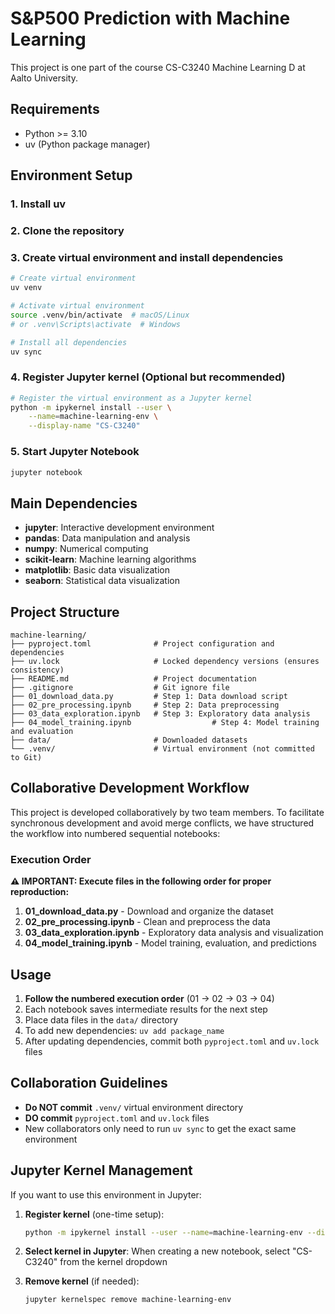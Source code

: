 # S&P500 Prediction with Machine Learning

This project is one part of the course CS-C3240 Machine Learning D at Aalto University.

## Requirements

- Python >= 3.10
- uv (Python package manager)

## Environment Setup

### 1. Install uv

### 2. Clone the repository

### 3. Create virtual environment and install dependencies
```bash
# Create virtual environment
uv venv

# Activate virtual environment
source .venv/bin/activate  # macOS/Linux
# or .venv\Scripts\activate  # Windows

# Install all dependencies
uv sync
```

### 4. Register Jupyter kernel (Optional but recommended)
```bash
# Register the virtual environment as a Jupyter kernel
python -m ipykernel install --user \
    --name=machine-learning-env \
    --display-name "CS-C3240"
```

### 5. Start Jupyter Notebook
```bash
jupyter notebook
```

## Main Dependencies

- **jupyter**: Interactive development environment
- **pandas**: Data manipulation and analysis
- **numpy**: Numerical computing
- **scikit-learn**: Machine learning algorithms
- **matplotlib**: Basic data visualization
- **seaborn**: Statistical data visualization

## Project Structure

```
machine-learning/
├── pyproject.toml              # Project configuration and dependencies
├── uv.lock                     # Locked dependency versions (ensures consistency)
├── README.md                   # Project documentation
├── .gitignore                  # Git ignore file
├── 01_download_data.py         # Step 1: Data download script
├── 02_pre_processing.ipynb     # Step 2: Data preprocessing
├── 03_data_exploration.ipynb   # Step 3: Exploratory data analysis
├── 04_model_training.ipynb                  # Step 4: Model training and evaluation
├── data/                       # Downloaded datasets
└── .venv/                      # Virtual environment (not committed to Git)
```

## Collaborative Development Workflow

This project is developed collaboratively by two team members. To facilitate synchronous development and avoid merge conflicts, we have structured the workflow into numbered sequential notebooks:

### Execution Order
**⚠️ IMPORTANT: Execute files in the following order for proper reproduction:**

1. **01_download_data.py** - Download and organize the dataset
2. **02_pre_processing.ipynb** - Clean and preprocess the data
3. **03_data_exploration.ipynb** - Exploratory data analysis and visualization
4. **04_model_training.ipynb** - Model training, evaluation, and predictions

## Usage

1. **Follow the numbered execution order** (01 → 02 → 03 → 04)
2. Each notebook saves intermediate results for the next step
3. Place data files in the `data/` directory
4. To add new dependencies: `uv add package_name`
5. After updating dependencies, commit both `pyproject.toml` and `uv.lock` files

## Collaboration Guidelines

- **Do NOT commit** `.venv/` virtual environment directory
- **DO commit** `pyproject.toml` and `uv.lock` files
- New collaborators only need to run `uv sync` to get the exact same environment

## Jupyter Kernel Management

If you want to use this environment in Jupyter:

1. **Register kernel** (one-time setup):
   ```bash
   python -m ipykernel install --user --name=machine-learning-env --display-name "CS-C3240"
   ```

2. **Select kernel in Jupyter**: When creating a new notebook, select "CS-C3240" from the kernel dropdown

3. **Remove kernel** (if needed):
   ```bash
   jupyter kernelspec remove machine-learning-env
   ```